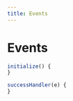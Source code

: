 ```yaml
---
title: Events
---
```


# Events


<div class="bad">

```js
initialize() {
}
```

</div>

<div class="good">
  
```js
successHandler(e) {
}
```

</div>

